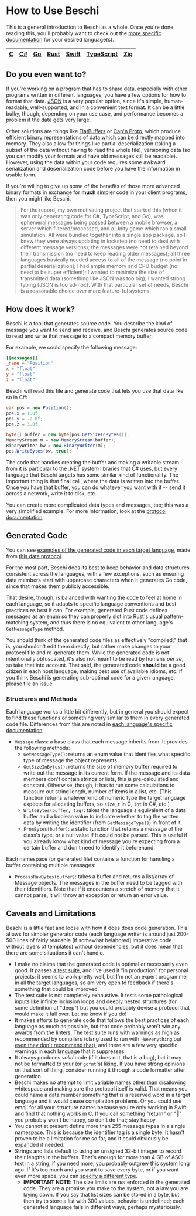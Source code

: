 # How to Use Beschi

This is a general introduction to Beschi as a whole. Once you're done reading this, you'll probably want to check out the [more specific documentation](./languages/) for your desired language(s). 

| [C](./languages/c.md) | [C#](./languages/csharp.md) | [Go](./languages/go.md) | [Rust](./languages/rust.md) | [Swift](./languages/swift.md) | [TypeScript](./languages/typescript.md) | [Zig](./languages/zig.md)
|-|-|-|-|-|-|-|


## Do you even want to?

If you're working on a program that has to share data, especially with other programs written in different languages, you have a few options for how to format that data. [JSON](https://en.wikipedia.org/wiki/JSON) is a very popular option, since it's simple, human-readable, well-supported, and in a convenient text format. It can be a little bulky, though, depending on your use case, and performance becomes a problem if the data gets very large. 

Other solutions are things like [FlatBuffers](https://google.github.io/flatbuffers/) or [Cap'n Proto](https://capnproto.org), which produce efficient binary representations of data which can be directly mapped into memory. They also allow for things like partial deserialization (taking a subset of the data without having to read the whole file), versioning data (so you can modify your formats and have old messages still be readable). However, using the data within your code requires some awkward serialization and deserialization code before you have the information in usable form. 

If you're willing to give up some of the benefits of those more advanced binary formats in exchange for **much** simpler code in your client programs, then you might like Beschi. 

> For the record, my own motivating project that started this (when it was only generating code for C#, TypeScript, and Go), was ephemeral messages being passed between a mobile browser, a server which filtered/processed, and a Unity game which ran a small simulation. All were bundled together into a single app package, so I knew they were always updating in lockstep (no need to deal with different message versions); the messages were not retained beyond their transmission (no need to keep reading older messages); all three languages basically needed access to all of the message (no point in partial deserialization); I had ample memory and CPU budget (no need to be super efficient); I wanted to minimize the size of transmitted data (something like JSON was too big); I wanted strong typing (JSON is too ad-hoc). With that particular set of needs, Beschi is a reasonable choice over more feature-ful systems. 


## How does it work?

Beschi is a tool that generates source code. You describe the kind of message you want to send and receive, and Beschi generates source code to read and write that message to a compact memory buffer. 

For example, we could specify the following message: 
```toml
[[messages]]
_name = "Position"
x = "float"
y = "float"
z = "float"
```

Beschi will read this file and generate code that lets you use that data like so in C#: 
```csharp
var pos = new Position();
pos.x = 1.0f;
pos.y = -2.0f;
pos.z = 3.0f;

byte[] buffer = new byte[pos.GetSizeInBytes()];
MemoryStream m = new MemoryStream(buffer);
BinaryWriter bw = new BinaryWriter(m);
pos.WriteBytes(bw, true);
```

The code that handles creating the buffer and making a writable stream from it is particular to the .NET system libraries that C# uses, but every language that Beschi targets has some similar kind of functionality. The important thing is that final call, where the data is written into the buffer. Once you have that buffer, you can do whatever you want with it -- send it across a network, write it to disk, etc. 

You can create more complicated data types and messages, too; this was a very simplified example. For more information, look at the [protocol documentation](./protocols.md).


## Generated Code

You can see [examples of the generated code in each target language](./generated_examples/), made from [this data protocol](../test/_protocols/annotated.toml). 

For the most part, Beschi does its best to keep behavior and data structures consistent across the languages, with a few exceptions, such as ensuring data members start with uppercase characters when it generates Go code, since that makes them publicly accessible. 

That desire, though, is balanced with wanting the code to feel at home in each language, so it adapts to specific language conventions and best practices as best it can. For example, generated Rust code defines messages as an enum so they can properly slot into Rust's usual pattern-matching system, and thus there is no equivalent to other language's `GetMessageType` method.

You should think of the generated code files as effectively "compiled;" that is, you shouldn't edit them directly, but rather make changes to your protocol file and re-generate them. While the generated code is not intentionally obfuscated, it's also not meant to be read by humans _per se_, so take that into account. That said, the generated code **should** be a good citizen in each host language, making best use of available idioms, etc. If you think Beschi is generating sub-optimal code for a given language, please file an issue. 


### Structures and Methods

Each language works a little bit differently, but in general you should expect to find these functions or something very similar to them in every generated code file. Differences from this are noted in [each language's specific documentation](./languages/).

* `Message` class: a base class that each message inherits from. It provides the following methods:
    * `GetMessageType()`: returns an enum value that identifies what specific type of message the object represents
    * `GetSizeInBytes()`: returns the size of memory buffer required to write out the message in its current form. If the message and its data members don't contain strings or lists, this is pre-calculated and constant. Otherwise, though, it has to run some calculations to measure out string length, number of items in a list, etc. (This function returns whatever kind of numeric type the target language expects for allocating buffers, so `size_t` in C, `int` in C#, etc.)
    * `WriteBytes(buffer, tag)`: takes the language's equivalent of a data buffer and a boolean value to indicate whether to tag the written data by writing the identifier (from `GetMessageType()`) in front of it. 
    * `FromBytes(buffer)`: a static function that returns a message of the class's type, or a null value if it could not be parsed. This is useful if you already know what kind of message you're expecting from a certain buffer and don't need to identify it beforehand. 

Each namespace (or generated file) contains a function for handling a buffer containing multiple messages:
* `ProcessRawBytes(buffer)`: takes a buffer and returns a list/array of Message objects. The messages in the buffer need to be tagged with their identifiers. Note that if it encounters a stretch of memory that it cannot parse, it will throw an exception or return an error value. 


## Caveats and Limitations

Beschi is a little fast and loose with how it does does code generation. This allows for simpler generator code (each language writer is around just 200-500 lines of fairly readable [if somewhat belabored] imperative code without layers of templates) without dependencies, but it does mean that there are some situations it can't handle. 

* I make no claims that the generated code is optimal or necessarily even good. It passes [a test suite](./../test/), and I've used it "in production" for personal projects; it seems to work pretty well, but I'm not an expert programmer in all the target languages, so am very open to feedback if there's something that could be improved. 
* The test suite is not completely exhaustive. It tests some pathological inputs like infinite inclusion loops and deeply nested structures (for some definition of "deep") but you could probably devise a protocol that would make it fall over. Let me know if you do! 
* It makes efforts to generate code that follows the best practices of each language as much as possible, but that code probably won't win any awards from the linters. The test suite runs with warnings as high as recommended by compilers (clang used to run with `-Weverything` but [even they don't recommend that](https://clang.llvm.org/docs/UsersManual.html#diagnostics-enable-everything)), and there are a few very specific warnings in each language that it suppresses.
* It always produces *valid* code (if it does not, that is a bug), but it may not be formatted to your (or `gofmt`'s) liking. If you have strong opinions on that sort of thing, consider running it through a code formatter after generation.
* Beschi makes no attempt to limit variable names other than disallowing whitespace and making sure the protocol itself is valid. That means you could name a data member something that is a reserved word in a target language and it would cause compilation problems. Or you could use emoji for all your structure names because you're only working in Swift and find that nothing works in C. If you call something "return" or "💩" you probably won't be happy, so don't do that; stay happy.
* You cannot at present define more than 255 message types in a single namespace. This is because the identifier tag is a single byte. It hasn't proven to be a limitation for me so far, and it could obviously be expanded if needed. 
* Strings and lists default to using an unsigned 32-bit integer to record their lengths in the buffers. That's enough for more than 4 GB of ASCII text in a string; if you need more, you probably outgrew this system long ago. If it's too much and you want to save every byte, or if you want even more space, you can [specify a different type](./protocols.md#meta-section).
    * **IMPORTANT NOTE**: The size limits are *not* enforced in the generated code. They are a promise you make to the system, not a law you are laying down. If you say that list sizes can be stored in a byte, but then try to store a list with 300 values, behavior is undefined; each generated language fails in different ways, perhaps mysteriously. 
